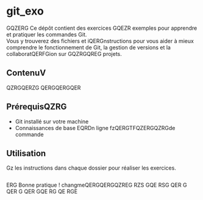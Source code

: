 # git_exo
GQZERG
Ce dépôt contient des exercices GQEZR exemples pour apprendre et pratiquer les commandes Git.  
Vous y trouverez des fichiers et iQERGnstructions pour vous aider à mieux comprendre le fonctionnement de Git, la gestion de versions et la collaboratQERFGion sur GQZRGQREG projets.

## ContenuV
QZRGQERZG
QERGQERGQER
## PrérequisQZRG

- Git installé sur votre machine
- Connaissances de base EQRDn ligne fzQERGTFQZERGQZRGde commande

## Utilisation
Gz les instructions dans chaque dossier pour réaliser les exercices.

```bashEQRGQcom/votre-utilisateur/git_exo.git
```
ERG
Bonne pratique ! changmeQERGQERGQZREG
RZS
GQE
RSG
QER
G
QER
G
QER
GQE
RG
QE
RGE